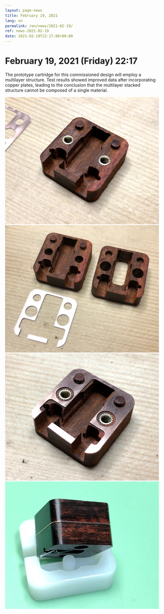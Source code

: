 ```yaml
---
layout: page-news
title: February 19, 2021
lang: en
permalink: /en/news/2021-02-19/
ref: news-2021-02-19
date: 2021-02-19T22:17:00+09:00
---
```



# February 19, 2021 (Friday) 22:17

The prototype cartridge for this commissioned design will employ a multilayer structure. Test results showed improved data after incorporating copper plates, leading to the conclusion that the multilayer stacked structure cannot be composed of a single material.

![1](/assets/news/2021-02-19/1.jpg)
![2](/assets/news/2021-02-19/2.jpg)
![3](/assets/news/2021-02-19/3.jpg)
![4](/assets/news/2021-02-19/4.jpg)
